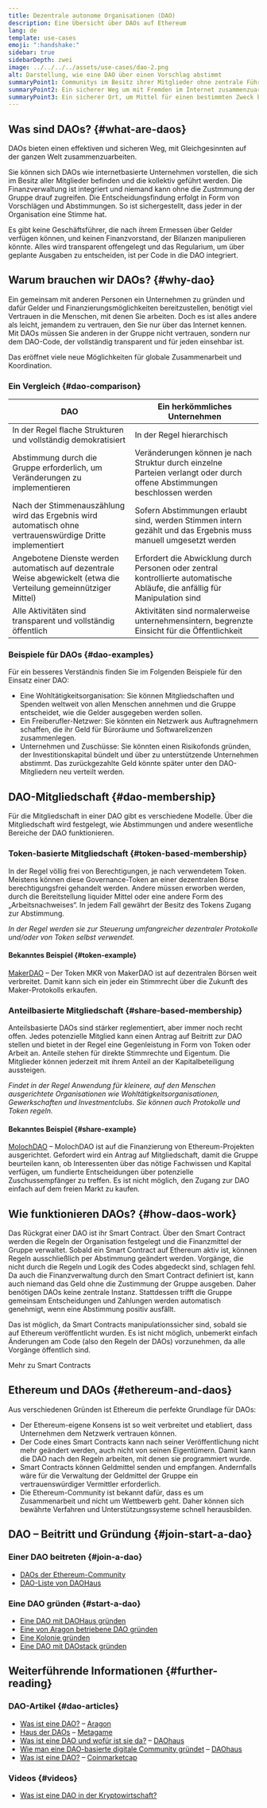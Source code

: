 ```yaml
---
title: Dezentrale autonome Organisationen (DAO)
description: Eine Übersicht über DAOs auf Ethereum
lang: de
template: use-cases
emoji: ":handshake:"
sidebar: true
sidebarDepth: zwei
image: ../../../../assets/use-cases/dao-2.png
alt: Darstellung, wie eine DAO über einen Vorschlag abstimmt
summaryPoint1: Communitys im Besitz ihrer Mitglieder ohne zentrale Führung
summaryPoint2: Ein sicherer Weg um mit Fremden im Internet zusammenzuarbeiten
summaryPoint3: Ein sicherer Ort, um Mittel für einen bestimmten Zweck bereitzustellen
---
```


## Was sind DAOs? {#what-are-daos}

DAOs bieten einen effektiven und sicheren Weg, mit Gleichgesinnten auf der ganzen Welt zusammenzuarbeiten.

Sie können sich DAOs wie internetbasierte Unternehmen vorstellen, die sich im Besitz aller Mitglieder befinden und die kollektiv geführt werden. Die Finanzverwaltung ist integriert und niemand kann ohne die Zustmmung der Gruppe drauf zugreifen. Die Entscheidungsfindung erfolgt in Form von Vorschlägen und Abstimmungen. So ist sichergestellt, dass jeder in der Organisation eine Stimme hat.

Es gibt keine Geschäftsführer, die nach ihrem Ermessen über Gelder verfügen können, und keinen Finanzvorstand, der Bilanzen manipulieren könnte. Alles wird transparent offengelegt und das Regularium, um über geplante Ausgaben zu entscheiden, ist per Code in die DAO integriert.

## Warum brauchen wir DAOs? {#why-dao}

Ein gemeinsam mit anderen Personen ein Unternehmen zu gründen und dafür Gelder und Finanzierungsmöglichkeiten bereitzustellen, benötigt viel Vertrauen in die Menschen, mit denen Sie arbeiten. Doch es ist alles andere als leicht, jemandem zu vertrauen, den Sie nur über das Internet kennen. Mit DAOs müssen Sie anderen in der Gruppe nicht vertrauen, sondern nur dem DAO-Code, der vollständig transparent und für jeden einsehbar ist.

Das eröffnet viele neue Möglichkeiten für globale Zusammenarbeit und Koordination.

### Ein Vergleich {#dao-comparison}

| DAO                                                                                                                | Ein herkömmliches Unternehmen                                                                                               |
| ------------------------------------------------------------------------------------------------------------------ | --------------------------------------------------------------------------------------------------------------------------- |
| In der Regel flache Strukturen und vollständig demokratisiert                                                      | In der Regel hierarchisch                                                                                                   |
| Abstimmung durch die Gruppe erforderlich, um Veränderungen zu implementieren                                       | Veränderungen können je nach Struktur durch einzelne Parteien verlangt oder durch offene Abstimmungen beschlossen werden    |
| Nach der Stimmenauszählung wird das Ergebnis wird automatisch ohne vertrauenswürdige Dritte implementiert          | Sofern Abstimmungen erlaubt sind, werden Stimmen intern gezählt und das Ergebnis muss manuell umgesetzt werden              |
| Angebotene Dienste werden automatisch auf dezentrale Weise abgewickelt (etwa die Verteilung gemeinnütziger Mittel) | Erfordert die Abwicklung durch Personen oder zentral kontrollierte automatische Abläufe, die anfällig für Manipulation sind |
| Alle Aktivitäten sind transparent und vollständig öffentlich                                                       | Aktivitäten sind normalerweise unternehmensintern, begrenzte Einsicht für die Öffentlichkeit                                |

### Beispiele für DAOs {#dao-examples}

Für ein besseres Verständnis finden Sie im Folgenden Beispiele für den Einsatz einer DAO:

- Eine Wohltätigkeitsorganisation: Sie können Mitgliedschaften und Spenden weltweit von allen Menschen annehmen und die Gruppe entscheidet, wie die Gelder ausgegeben werden sollen.
- Ein Freiberufler-Netzwer: Sie könnten ein Netzwerk aus Auftragnehmern schaffen, die ihr Geld für Büroräume und Softwarelizenzen zusammenlegen.
- Unternehmen und Zuschüsse: Sie könnten einen Risikofonds gründen, der Investitionskapital bündelt und über zu unterstützende Unternehmen abstimmt. Das zurückgezahlte Geld könnte später unter den DAO-Mitgliedern neu verteilt werden.

## DAO-Mitgliedschaft {#dao-membership}

Für die Mitgliedschaft in einer DAO gibt es verschiedene Modelle. Über die Mitgliedschaft wird festgelegt, wie Abstimmungen und andere wesentliche Bereiche der DAO funktionieren.

### Token-basierte Mitgliedschaft {#token-based-membership}

In der Regel völlig frei von Berechtigungen, je nach verwendetem Token. Meistens können diese Governance-Token an einer dezentralen Börse berechtigungsfrei gehandelt werden. Andere müssen erworben werden, durch die Bereitstellung liquider Mittel oder eine andere Form des „Arbeitsnachweises“. In jedem Fall gewährt der Besitz des Tokens Zugang zur Abstimmung.

_In der Regel werden sie zur Steuerung umfangreicher dezentraler Protokolle und/oder von Token selbst verwendet._

#### Bekanntes Beispiel {#token-example}

[MakerDAO](https://makerdao.com) – Der Token MKR von MakerDAO ist auf dezentralen Börsen weit verbreitet. Damit kann sich ein jeder ein Stimmrecht über die Zukunft des Maker-Protokolls erkaufen.

### Anteilbasierte Mitgliedschaft {#share-based-membership}

Anteilsbasierte DAOs sind stärker reglementiert, aber immer noch recht offen. Jedes potenzielle Mitglied kann einen Antrag auf Beitritt zur DAO stellen und bietet in der Regel eine Gegenleistung in Form von Token oder Arbeit an. Anteile stehen für direkte Stimmrechte und Eigentum. Die Mitglieder können jederzeit mit ihrem Anteil an der Kapitalbeteiligung aussteigen.

_Findet in der Regel Anwendung für kleinere, auf den Menschen ausgerichtete Organisationen wie Wohltätigkeitsorganisationen, Gewerkschaften und Investmentclubs. Sie können auch Protokolle und Token regeln._

#### Bekanntes Beispiel {#share-example}

[MolochDAO](http://molochdao.com/) – MolochDAO ist auf die Finanzierung von Ethereum-Projekten ausgerichtet. Gefordert wird ein Antrag auf Mitgliedschaft, damit die Gruppe beurteilen kann, ob Interessenten über das nötige Fachwissen und Kapital verfügen, um fundierte Entscheidungen über potenzielle Zuschussempfänger zu treffen. Es ist nicht möglich, den Zugang zur DAO einfach auf dem freien Markt zu kaufen.

## Wie funktionieren DAOs? {#how-daos-work}

Das Rückgrat einer DAO ist ihr Smart Contract. Über den Smart Contract werden die Regeln der Organisation festgelegt und die Finanzmittel der Gruppe verwaltet. Sobald ein Smart Contract auf Ethereum aktiv ist, können Regeln ausschließlich per Abstimmung geändert werden. Vorgänge, die nicht durch die Regeln und Logik des Codes abgedeckt sind, schlagen fehl. Da auch die Finanzverwaltung durch den Smart Contract definiert ist, kann auch niemand das Geld ohne die Zustimmung der Gruppe ausgeben. Daher benötigen DAOs keine zentrale Instanz. Stattdessen trifft die Gruppe gemeinsam Entscheidungen und Zahlungen werden automatisch genehmigt, wenn eine Abstimmung positiv ausfällt.

Das ist möglich, da Smart Contracts manipulationssicher sind, sobald sie auf Ethereum veröffentlicht wurden. Es ist nicht möglich, unbemerkt einfach Änderungen am Code (also den Regeln der DAOs) vorzunehmen, da alle Vorgänge öffentlich sind.

<DocLink to="/developers/docs/smart-contracts/">
  Mehr zu Smart Contracts
</DocLink>

## Ethereum und DAOs {#ethereum-and-daos}

Aus verschiedenen Gründen ist Ethereum die perfekte Grundlage für DAOs:

- Der Ethereum-eigene Konsens ist so weit verbreitet und etabliert, dass Unternehmen dem Netzwerk vertrauen können.
- Der Code eines Smart Contracts kann nach seiner Veröffentlichung nicht mehr geändert werden, auch nicht von seinen Eigentümern. Damit kann die DAO nach den Regeln arbeiten, mit denen sie programmiert wurde.
- Smart Contracts können Geldmittel senden und empfangen. Andernfalls wäre für die Verwaltung der Geldmittel der Gruppe ein vertrauenswürdiger Vermittler erforderlich.
- Die Ethereum-Community ist bekannt dafür, dass es um Zusammenarbeit und nicht um Wettbewerb geht. Daher können sich bewährte Verfahren und Unterstützungssysteme schnell herausbilden.

## DAO – Beitritt und Gründung {#join-start-a-dao}

### Einer DAO beitreten {#join-a-dao}

- [DAOs der Ethereum-Community](/community/get-involved/#decentralized-autonomous-organizations-daos)
- [DAO-Liste von DAOHaus](https://app.daohaus.club/explore)

### Eine DAO gründen {#start-a-dao}

- [Eine DAO mit DAOHaus gründen](https://app.daohaus.club/summon)
- [Eine von Aragon betriebene DAO gründen](https://aragon.org/product)
- [Eine Kolonie gründen](https://colony.io/)
- [Eine DAO mit DAOstack gründen](https://daostack.io/)

## Weiterführende Informationen {#further-reading}

### DAO-Artikel {#dao-articles}

- [Was ist eine DAO?](https://aragon.org/dao) – [Aragon](https://aragon.org/)
- [Haus der DAOs](https://wiki.metagame.wtf/docs/great-houses/house-of-daos) – [Metagame](https://wiki.metagame.wtf/)
- [Was ist eine DAO und wofür ist sie da?](https://daohaus.substack.com/p/-what-is-a-dao-and-what-is-it-for) – [DAOhaus](https://daohaus.club/)
- [Wie man eine DAO-basierte digitale Community gründet](https://daohaus.substack.com/p/four-and-a-half-steps-to-start-a) – [DAOhaus](https://daohaus.club/)
- [Was ist eine DAO?](https://coinmarketcap.com/alexandria/article/what-is-a-dao) – [Coinmarketcap](https://coinmarketcap.com)

### Videos {#videos}

- [Was ist eine DAO in der Kryptowirtschaft?](https://youtu.be/KHm0uUPqmVE)
